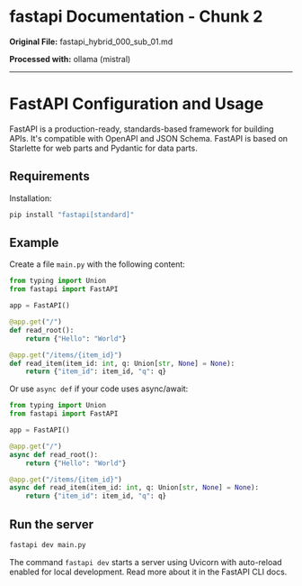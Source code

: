 # fastapi Documentation - Chunk 2

**Original File:** fastapi_hybrid_000_sub_01.md

**Processed with:** ollama (mistral)

---

 # FastAPI Configuration and Usage

FastAPI is a production-ready, standards-based framework for building APIs. It's compatible with OpenAPI and JSON Schema. FastAPI is based on Starlette for web parts and Pydantic for data parts.

## Requirements

Installation:
```bash
pip install "fastapi[standard]"
```

## Example

Create a file `main.py` with the following content:

```python
from typing import Union
from fastapi import FastAPI

app = FastAPI()

@app.get("/")
def read_root():
    return {"Hello": "World"}

@app.get("/items/{item_id}")
def read_item(item_id: int, q: Union[str, None] = None):
    return {"item_id": item_id, "q": q}
```

Or use `async def` if your code uses async/await:

```python
from typing import Union
from fastapi import FastAPI

app = FastAPI()

@app.get("/")
async def read_root():
    return {"Hello": "World"}

@app.get("/items/{item_id}")
async def read_item(item_id: int, q: Union[str, None] = None):
    return {"item_id": item_id, "q": q}
```

## Run the server

```bash
fastapi dev main.py
```

The command `fastapi dev` starts a server using Uvicorn with auto-reload enabled for local development. Read more about it in the FastAPI CLI docs.